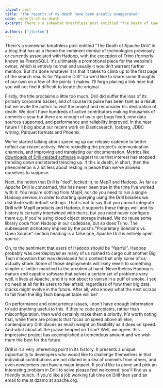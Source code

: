 ```yaml
---
layout: post
title: "The reports of my death have been greatly exaggerated"
code: reports-of-my-death
excerpt: There's a somewhat breathless post entitled "The Death of Apache Drill" in a blog that has as a theme the imminent demise of technologies previously or currently associated with Hadoop, with the exception Trino (formerly known as PrestoSQL).

authors: ["jturton"]
---
```


There's a somewhat breathless post entitled "The Death of Apache Drill" in a blog that has as a theme the imminent demise of technologies previously or currently associated with Hadoop, with the exception of Trino (formerly known as PrestoSQL).  It's ultimately a promotional piece for the website's owner, which is entirely normal and usually it wouldn't warrant further mention.  But it's done whatever it is that it takes to climb up to the first page of the search results for "Apache Drill" so we'd like to share some thoughts of our own on a few of the points it makes.  I'll forgo placing a link here but you will not find it difficult to locate the original.

Firstly, the title proclaims a little too much.  Drill did suffer the loss of its primary corporate backer, and of course its pulse has been faint as a result, but we invite the author to visit the project and reconsider his declaration of death.   We don't have hundreds of active contributors making thousands of commits a year but there are enough of us to get bugs fixed, new data sources supported, and performance and reliability improved.  In the near future I'll blog about our recent work on Elasticsearch, Iceberg, JDBC writing, Parquet formats and Phoenix.

We've started talking about speeding up our release cadence to better reflect our recent activity.  We're rekindling the project's communication channels, and improving and translating our documentation.  Metrics like [downloads of Drill-related software](https://pepy.tech/project/sqlalchemy-drill) suggest to us that interest has stopped trending down and started trending up.  If this is death, in short, then the phenomenon is a lot less about resting in peace than we've allowed ourselves to suppose.

Next, the notion that Drill is "tied", locked in, to MapR and Hadoop.  As far as _Apache_ Drill is concerned, this has never been true in the time I've worked with it.  You require nothing from MapR, nor do you need to run a single Hadoop service, in order to starting querying using the Drill binaries we distribute with default settings.  That is not to say that you _cannot_ integrate Drill with MapR products and Hadoop, it supports these things well and its history is certainly intertwined with theirs, but you need never configure them e.g. if you're using cloud object storage instead.  We do reuse some library code from Hadoop in our codebase, but so does Trino.  The subsequent dichotomy implied by the post's "Proprietary Solutions vs. Open Source" section heading is a false one, Apache Drill is entirely open source.

On, to the sentiment that users of Hadoop should be "fearful".  Hadoop probably was overdeployed as many of us rushed to cargo cult another Big Tech innovation that was developed for a context that only some of us actually share.  Some of those deployments will likely revert to something simpler or better matched to the problem at hand.  Nevertheless Hadoop is mature and capable software that solves a certain set of problems very well, it lives at Apache, and it is not about to vanish in a puff of smoke.  I see no need at all for its users to feel afraid, regardless of how their big data stacks might evolve in the future.  After all, who knows what the next scraps to fall from the Big Tech banquet table will be?

On performance and concurrency issues, I don't have enough information to add anything useful to this.  If they're code problems, rather than misconfiguration, then we'd certainly make them a priority.  It's worth noting that, while there are projects that focus on speed above all else, contemporary Drill places as much weight on flexibility as it does on speed.   And what about all the praise heaped on Trino?  Well, we agree: this impressive project has accomplished a tremendous amount and we wish them the best for the future.

Drill is it a very interesting point in its history.  It presents a unique opportunity to developers who would like to challenge themselves in that individual contributions are not diluted in a sea of commits from others, and even newcomers can have a major impact.  If you'd like to come and pick an interesting problem in Drill to solve please feel welcomed, you'll find us a friendly bunch.  If you'd like a job working full time on Drill then send an email to me at dzamo at apache.org.
